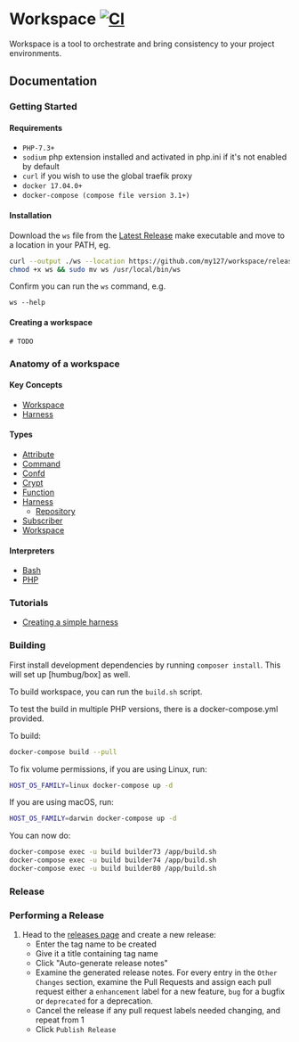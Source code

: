 # Workspace [![CI](https://github.com/my127/workspace/actions/workflows/ci.yml/badge.svg)](https://github.com/my127/workspace/actions/workflows/ci.yml)

Workspace is a tool to orchestrate and bring consistency to your project environments.

## Documentation

### Getting Started
#### Requirements
 - `PHP-7.3+`
 - `sodium` php extension installed and activated in php.ini if it's not enabled by default
 - `curl` if you wish to use the global traefik proxy
 - `docker 17.04.0+`
 - `docker-compose (compose file version 3.1+)`

#### Installation

Download the `ws` file from the [Latest Release](https://github.com/my127/workspace/releases/latest) make executable and move to a location in your PATH, eg.
```bash
curl --output ./ws --location https://github.com/my127/workspace/releases/download/0.2.1/ws
chmod +x ws && sudo mv ws /usr/local/bin/ws
```

Confirm you can run the `ws` command, e.g.
```
ws --help
```

#### Creating a workspace
```
# TODO
```

### Anatomy of a workspace

#### Key Concepts
 - [Workspace](docs/concepts/workspace.md)
 - [Harness](docs/concepts/harness.md)

#### Types

 - [Attribute](docs/types/attribute.md)
 - [Command](docs/types/command.md)
 - [Confd](docs/types/confd.md)
 - [Crypt](docs/types/crypt.md)
 - [Function](docs/types/function.md)
 - [Harness](docs/types/harness.md)
   - [Repository](docs/types/harness-repository.md)
 - [Subscriber](docs/types/subscriber.md)
 - [Workspace](docs/types/workspace.md)

#### Interpreters

 - [Bash](docs/interpreters/bash.md)
 - [PHP](docs/interpreters/php.md)

### Tutorials

 - [Creating a simple harness](docs/tutorials/create-harness.md)

### Building

First install development dependencies by running `composer install`. This will set up [humbug/box] as well.

To build workspace, you can run the `build.sh` script.

To test the build in multiple PHP versions, there is a docker-compose.yml provided.

To build:
```bash
docker-compose build --pull
```
To fix volume permissions, if you are using Linux, run:
```bash
HOST_OS_FAMILY=linux docker-compose up -d
```
If you are using macOS, run:
```bash
HOST_OS_FAMILY=darwin docker-compose up -d
```

You can now do:
```bash
docker-compose exec -u build builder73 /app/build.sh
docker-compose exec -u build builder74 /app/build.sh
docker-compose exec -u build builder80 /app/build.sh
```

### Release

### Performing a Release

1. Head to the [releases page] and create a new release:
    * Enter the tag name to be created
    * Give it a title containing tag name
    * Click "Auto-generate release notes"
    * Examine the generated release notes. For every entry in the `Other Changes` section,
      examine the Pull Requests and assign each pull request either a `enhancement` label
      for a new feature, `bug` for a bugfix or `deprecated` for 
      a deprecation.
    * Cancel the release if any pull request labels needed changing, and repeat from 1
    * Click `Publish Release`

[releases page]: https://github.com/my127/workspace/releases
